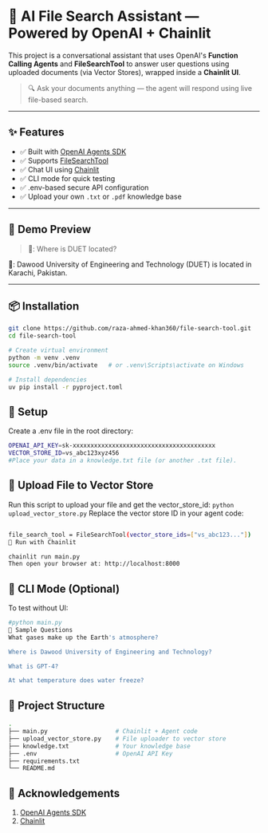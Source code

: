 # 📂 AI File Search Assistant — Powered by OpenAI + Chainlit

This project is a conversational assistant that uses OpenAI's **Function Calling Agents** and **FileSearchTool** to answer user questions using uploaded documents (via Vector Stores), wrapped inside a **Chainlit UI**.

> 🔍 Ask your documents anything — the agent will respond using live file-based search.

---

## ✨ Features

- ✅ Built with [OpenAI Agents SDK](https://openai.github.io/openai-agents-python/)
- ✅ Supports [FileSearchTool](https://openai.github.io/openai-agents-python/ref/tool/#agents.tool.FileSearchTool)
- ✅ Chat UI using [Chainlit](https://docs.chainlit.io/)
- ✅ CLI mode for quick testing
- ✅ .env-based secure API configuration
- ✅ Upload your own `.txt` or `.pdf` knowledge base

---

## 🚀 Demo Preview

> 👤: Where is DUET located?

🤖: Dawood University of Engineering and Technology (DUET) is located in Karachi, Pakistan.


---

## 📦 Installation

```bash
git clone https://github.com/raza-ahmed-khan360/file-search-tool.git
cd file-search-tool

# Create virtual environment
python -m venv .venv
source .venv/bin/activate   # or .venv\Scripts\activate on Windows

# Install dependencies
uv pip install -r pyproject.toml
```
## 🔐 Setup
Create a .env file in the root directory:
```bash
OPENAI_API_KEY=sk-xxxxxxxxxxxxxxxxxxxxxxxxxxxxxxxxxxxxxxxx
VECTOR_STORE_ID=vs_abc123xyz456
#Place your data in a knowledge.txt file (or another .txt file).
```

## 📁 Upload File to Vector Store
Run this script to upload your file and get the vector_store_id:
```python upload_vector_store.py```
Replace the vector store ID in your agent code:
```bash

file_search_tool = FileSearchTool(vector_store_ids=["vs_abc123..."])
💬 Run with Chainlit

chainlit run main.py
Then open your browser at: http://localhost:8000
```

## 🧪 CLI Mode (Optional)
To test without UI:
```bash
#python main.py
🧠 Sample Questions
What gases make up the Earth's atmosphere?

Where is Dawood University of Engineering and Technology?

What is GPT-4?

At what temperature does water freeze?

```
## 📂 Project Structure
```bash
.
├── main.py                   # Chainlit + Agent code
├── upload_vector_store.py    # File uploader to vector store
├── knowledge.txt             # Your knowledge base
├── .env                      # OpenAI API Key
├── requirements.txt
└── README.md
```

## 🤝 Acknowledgements

1. [OpenAI Agents SDK](https://openai.github.io/openai-agents-python)
2. [Chainlit](https://docs.chainlit.io/)
